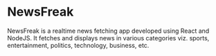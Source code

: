 # NewsFreak
 NewsFreak is a realtime news fetching app developed using React and NodeJS. It fetches and displays news in various categories viz. sports, entertainment, politics, technology, business, etc.
